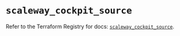 # `scaleway_cockpit_source`

Refer to the Terraform Registry for docs: [`scaleway_cockpit_source`](https://registry.terraform.io/providers/scaleway/scaleway/2.53.0/docs/resources/cockpit_source).
